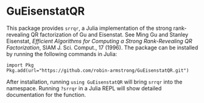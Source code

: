# GuEisenstatQR

This package provides `srrqr`, a Julia implementation of the strong rank-revealing QR factorization of Gu and Eisenstat. See Ming Gu and Stanley Eisenstat, *Efficient Algorithms for Computing a Strong Rank-Revealing QR Factorization*, SIAM J. Sci. Comput., 17 (1996). The package can be installed by running the following commands in Julia:
```
import Pkg
Pkg.add(url="https://github.com/robin-armstrong/GuEisenstatQR.git")
```

After installation, running `using GuEisenstatQR` will bring `srrqr` into the namespace. Running `?srrqr` in a Julia REPL will show detailed documentation for the function.
